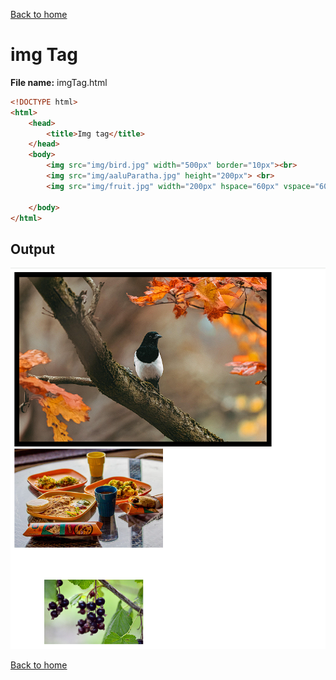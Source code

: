 [Back to home](README.md)
# img Tag

**File name:** imgTag.html
```html
<!DOCTYPE html>
<html>
    <head>
        <title>Img tag</title>
    </head>
    <body>
        <img src="img/bird.jpg" width="500px" border="10px"><br>
        <img src="img/aaluParatha.jpg" height="200px"> <br>
        <img src="img/fruit.jpg" width="200px" hspace="60px" vspace="60px">

    </body>
</html>
```


## Output
![](images/imgTag.png)

[Back to home](README.md)
